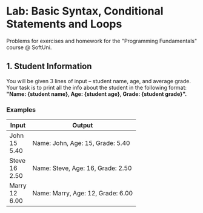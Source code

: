 # Lab: Basic Syntax, Conditional Statements and Loops
Problems for exercises and homework for the "Programming Fundamentals" course @ SoftUni.

## 1.	Student Information

You will be given 3 lines of input – student name, age, and average grade. Your task is to print all the info about the student in the following format: **"Name: {student name}, Age: {student age}, Grade: {student grade}".**

### Examples

| Input | Output |
| --- | --- |
|John<br>15<br>5.40| Name: John, Age: 15, Grade: 5.40| 
|Steve<br>16<br>2.50| Name: Steve, Age: 16, Grade: 2.50|
|Marry<br>12<br>6.00| Name: Marry, Age: 12, Grade: 6.00|
